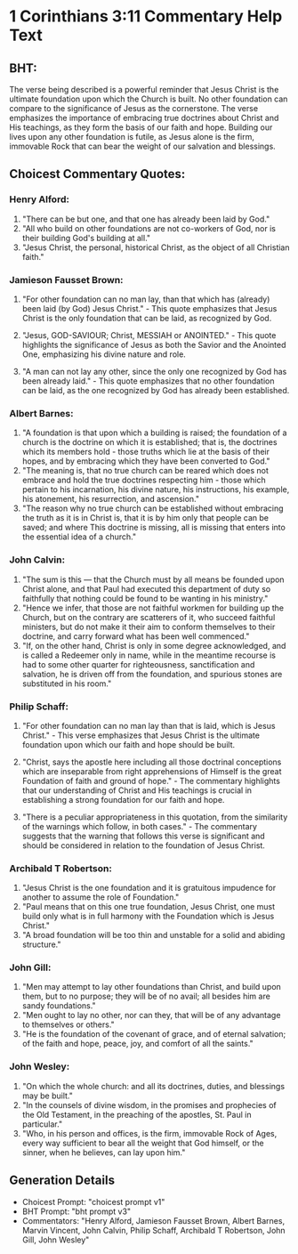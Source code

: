 # 1 Corinthians 3:11 Commentary Help Text

## BHT:
The verse being described is a powerful reminder that Jesus Christ is the ultimate foundation upon which the Church is built. No other foundation can compare to the significance of Jesus as the cornerstone. The verse emphasizes the importance of embracing true doctrines about Christ and His teachings, as they form the basis of our faith and hope. Building our lives upon any other foundation is futile, as Jesus alone is the firm, immovable Rock that can bear the weight of our salvation and blessings.

## Choicest Commentary Quotes:
### Henry Alford:
1. "There can be but one, and that one has already been laid by God." 
2. "All who build on other foundations are not co-workers of God, nor is their building God's building at all."
3. "Jesus Christ, the personal, historical Christ, as the object of all Christian faith."

### Jamieson Fausset Brown:
1. "For other foundation can no man lay, than that which has (already) been laid (by God) Jesus Christ." - This quote emphasizes that Jesus Christ is the only foundation that can be laid, as recognized by God.

2. "Jesus, GOD-SAVIOUR; Christ, MESSIAH or ANOINTED." - This quote highlights the significance of Jesus as both the Savior and the Anointed One, emphasizing his divine nature and role.

3. "A man can not lay any other, since the only one recognized by God has been already laid." - This quote emphasizes that no other foundation can be laid, as the one recognized by God has already been established.

### Albert Barnes:
1. "A foundation is that upon which a building is raised; the foundation of a church is the doctrine on which it is established; that is, the doctrines which its members hold - those truths which lie at the basis of their hopes, and by embracing which they have been converted to God."
2. "The meaning is, that no true church can be reared which does not embrace and hold the true doctrines respecting him - those which pertain to his incarnation, his divine nature, his instructions, his example, his atonement, his resurrection, and ascension."
3. "The reason why no true church can be established without embracing the truth as it is in Christ is, that it is by him only that people can be saved; and where This doctrine is missing, all is missing that enters into the essential idea of a church."

### John Calvin:
1. "The sum is this — that the Church must by all means be founded upon Christ alone, and that Paul had executed this department of duty so faithfully that nothing could be found to be wanting in his ministry."
2. "Hence we infer, that those are not faithful workmen for building up the Church, but on the contrary are scatterers of it, who succeed faithful ministers, but do not make it their aim to conform themselves to their doctrine, and carry forward what has been well commenced."
3. "If, on the other hand, Christ is only in some degree acknowledged, and is called a Redeemer only in name, while in the meantime recourse is had to some other quarter for righteousness, sanctification and salvation, he is driven off from the foundation, and spurious stones are substituted in his room."

### Philip Schaff:
1. "For other foundation can no man lay than that is laid, which is Jesus Christ." - This verse emphasizes that Jesus Christ is the ultimate foundation upon which our faith and hope should be built. 

2. "Christ, says the apostle here including all those doctrinal conceptions which are inseparable from right apprehensions of Himself is the great Foundation of faith and ground of hope." - The commentary highlights that our understanding of Christ and His teachings is crucial in establishing a strong foundation for our faith and hope. 

3. "There is a peculiar appropriateness in this quotation, from the similarity of the warnings which follow, in both cases." - The commentary suggests that the warning that follows this verse is significant and should be considered in relation to the foundation of Jesus Christ.

### Archibald T Robertson:
1. "Jesus Christ is the one foundation and it is gratuitous impudence for another to assume the role of Foundation."
2. "Paul means that on this one true foundation, Jesus Christ, one must build only what is in full harmony with the Foundation which is Jesus Christ."
3. "A broad foundation will be too thin and unstable for a solid and abiding structure."

### John Gill:
1. "Men may attempt to lay other foundations than Christ, and build upon them, but to no purpose; they will be of no avail; all besides him are sandy foundations."
2. "Men ought to lay no other, nor can they, that will be of any advantage to themselves or others."
3. "He is the foundation of the covenant of grace, and of eternal salvation; of the faith and hope, peace, joy, and comfort of all the saints."

### John Wesley:
1. "On which the whole church: and all its doctrines, duties, and blessings may be built." 
2. "In the counsels of divine wisdom, in the promises and prophecies of the Old Testament, in the preaching of the apostles, St. Paul in particular." 
3. "Who, in his person and offices, is the firm, immovable Rock of Ages, every way sufficient to bear all the weight that God himself, or the sinner, when he believes, can lay upon him."


## Generation Details
- Choicest Prompt: "choicest prompt v1"
- BHT Prompt: "bht prompt v3"
- Commentators: "Henry Alford, Jamieson Fausset Brown, Albert Barnes, Marvin Vincent, John Calvin, Philip Schaff, Archibald T Robertson, John Gill, John Wesley"
